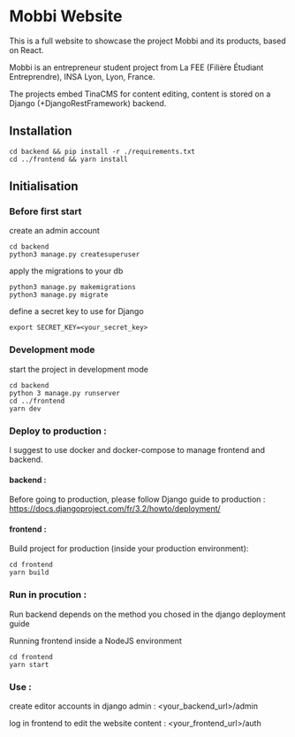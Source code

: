 # Mobbi Website

This is a full website to showcase the project Mobbi and its products, based on React.

Mobbi is an entrepreneur student project from La FEE (Filière Étudiant Entreprendre), INSA Lyon, Lyon, France. 

The projects embed TinaCMS for content editing, content is stored on a Django (+DjangoRestFramework) backend.

## Installation

```
cd backend && pip install -r ./requirements.txt
cd ../frontend && yarn install
```
## Initialisation

### Before first start

create an admin account
```
cd backend 
python3 manage.py createsuperuser
```
apply the migrations to your db
```
python3 manage.py makemigrations 
python3 manage.py migrate
```
define a secret key to use for Django 
```
export SECRET_KEY=<your_secret_key>
```

### Development mode

start the project in development mode 
```
cd backend 
python 3 manage.py runserver
cd ../frontend
yarn dev
```

### Deploy to production :


I suggest to use docker and docker-compose to manage frontend and backend. 

#### backend : 

Before going to production, please follow Django guide to production :
https://docs.djangoproject.com/fr/3.2/howto/deployment/

#### frontend : 

Build project for production (inside your production environment):
```
cd frontend
yarn build
```

### Run in procution :

Run backend depends on the method you chosed in the django deployment guide

Running frontend inside a NodeJS environment
```
cd frontend
yarn start
```

### Use :
create editor accounts in django admin :
<your_backend_url>/admin

log in frontend to edit the website content :
<your_frontend_url>/auth





